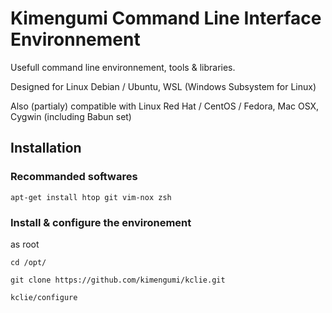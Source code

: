 Kimengumi Command Line Interface Environnement
===================

Usefull command line environnement, tools & libraries.

Designed for Linux Debian / Ubuntu, WSL (Windows Subsystem for Linux)

Also (partialy) compatible with Linux Red Hat / CentOS / Fedora, Mac OSX, Cygwin (including Babun set)

Installation
-------------

### Recommanded softwares

`apt-get install htop git vim-nox zsh`

### Install & configure the environement

as root

`cd /opt/`

`git clone https://github.com/kimengumi/kclie.git`

`kclie/configure`

